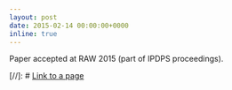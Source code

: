 ```yaml
---
layout: post
date: 2015-02-14 00:00:00+0000
inline: true
---
```


Paper accepted at RAW 2015 (part of IPDPS proceedings).

[//]: # [Link to a page](projects/1_project)
